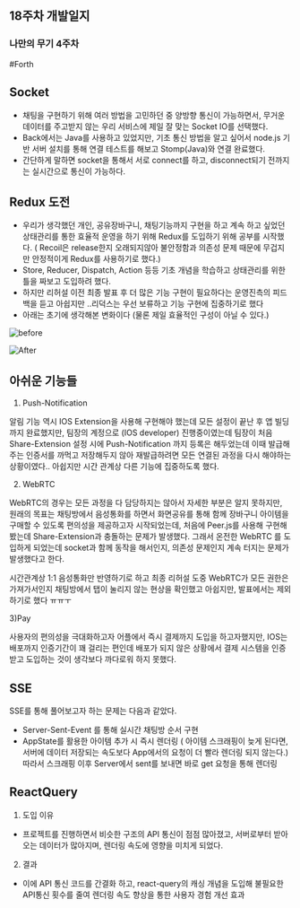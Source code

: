 ## 18주차 개발일지

### 나만의 무기 4주차

#Forth

## Socket

- 채팅을 구현하기 위해 여러 방법을 고민하던 중 양방향 통신이 가능하면서, 무거운 데이터를 주고받지 않는 우리 서비스에 제일 잘 맞는 Socket IO를 선택했다.
- Back에서는 Java를 사용하고 있었지만, 기초 통신 방법을 알고 싶어서 node.js 기반 서버 설치를 통해 연결 테스트를 해보고 Stomp(Java)와 연결 완료했다.
- 간단하게 말하면 socket을 통해서 서로 connect를 하고, disconnect되기 전까지는 실시간으로 통신이 가능하다.

## Redux 도전

- 우리가 생각했던 개인, 공유장바구니, 채팅기능까지 구현을 하고 계속 하고 싶었던 상태관리를 통한 효율적 운영을 하기 위해 Redux를 도입하기 위해 공부를 시작했다. ( Recoil은 release한지 오래되지않아 불안정함과 의존성 문제 때문에 무겁지만 안정적이게 Redux를 사용하기로 했다.)
- Store, Reducer, Dispatch, Action 등등 기초 개념을 학습하고 상태관리를 위한 틀을 짜보고 도입하려 했다.
- 하지만 리허설 이전 최종 발표 후 더 많은 기능 구현이 필요하다는 운영진측의 피드백을 듣고 아쉽지만 ..리덕스는 우선 보류하고 기능 구현에 집중하기로 했다
- 아래는 초기에 생각해본 변화이다 (물론 제일 효율적인 구성이 아닐 수 있다.)

![before](https://user-images.githubusercontent.com/109953972/215457609-7f90bf2f-fb8c-48a2-a23e-f710812cd715.png)

![After](https://user-images.githubusercontent.com/109953972/215457818-5bfa9aaa-1834-49af-8cc1-0ff36b5b9f7e.png)

## 아쉬운 기능들

1) Push-Notification

알림 기능 역시 IOS Extension을 사용해 구현해야 했는데 모든 설정이 끝난 후 앱 빌딩 까지 완료했지만, 팀장의 계정으로 (IOS developer) 진행중이였는데 팀장이 처음 Share-Extension 설정 시에 Push-Notification 까지 등록은 해두었는데 이때 발급해주는 인증서를 까먹고 저장해두지 않아 재발급하려면 모든 연결된 과정을 다시 해야하는 상황이였다.. 아쉽지만 시간 관계상 다른 기능에 집중하도록 했다. 

2) WebRTC

WebRTC의 경우는 모든 과정을 다 담당하지는 않아서 자세한 부분은 알지 못하지만, 원래의 목표는 채팅방에서 음성통화를 하면서 화면공유를 통해 함께 장바구니 아이템을 구매할 수 있도록 편의성을 제공하고자 시작되었는데, 처음에 Peer.js를 사용해 구현해봤는데 Share-Extension과 충돌하는 문제가 발생했다. 그래서 온전한 WebRTC 를 도입하게 되었는데 socket과 함께 동작을 해서인지, 의존성 문제인지 계속 터지는 문제가 발생했다고 한다.

시간관계상 1:1 음성통화만 반영하기로 하고 최종 리허설 도중 WebRTC가 모든 권한은 가져가서인지 채팅방에서 탭이 눌리지 않는 현상을 확인했고 아쉽지만, 발표에서는 제외하기로 했다 ㅠㅠㅜ 

3)Pay

사용자의 편의성을 극대화하고자 어플에서 즉시 결제까지 도입을 하고자했지만, IOS는 배포까지 인증기간이 꽤 걸리는 편인데 배포가 되지 않은 상황에서 결제 시스템을 인증받고 도입하는 것이 생각보다 까다로워 하지 못했다.

## SSE

SSE를 통해 풀어보고자 하는 문제는 다음과 같았다.

- Server-Sent-Event 를 통해 실시간 채팅방 순서 구현
- AppState를 활용한 아이템 추가 시 즉시 렌더링 ( 아이템 스크래핑이 늦게 된다면, 서버에 데이터 저장되는 속도보다 App에서의 요청이 더 빨라 렌더링 되지 않는다.) 따라서 스크래핑 이후 Server에서 sent를 보내면 바로 get 요청을 통해 렌더링

## ReactQuery

1) 도입 이유

- 프로젝트를 진행하면서 비슷한 구조의 API 통신이 점점 많아졌고, 서버로부터 받아오는 데이터가 많아지며, 렌더링 속도에 영향을 미치게 되었다.

2) 결과

- 이에 API 통신 코드를 간결화 하고, react-query의 캐싱 개념을 도입해 불필요한 API통신 횟수를 줄여 렌더링 속도 향상을 통한 사용자 경험 개선 효과